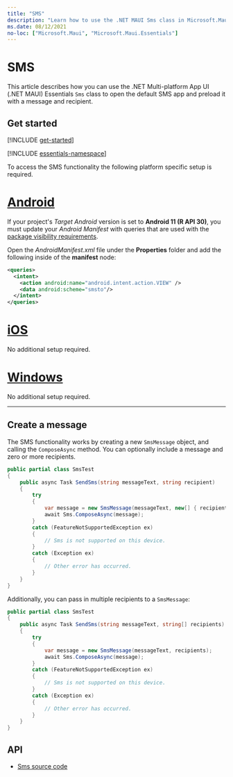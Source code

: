 ```yaml
---
title: "SMS"
description: "Learn how to use the .NET MAUI Sms class in Microsoft.Maui.Essentials to open the default SMS application. The text message can be preloaded with a message and recipient."
ms.date: 08/12/2021
no-loc: ["Microsoft.Maui", "Microsoft.Maui.Essentials"]
---
```


# SMS

This article describes how you can use the .NET Multi-platform App UI (.NET MAUI) Essentials `Sms` class to open the default SMS app and preload it with a message and recipient.

## Get started

[!INCLUDE [get-started](includes/get-started.md)]

[!INCLUDE [essentials-namespace](includes/essentials-namespace.md)]

To access the SMS functionality the following platform specific setup is required.

<!-- markdownlint-disable MD025 -->
# [Android](#tab/android)

If your project's _Target Android_ version is set to **Android 11 (R API 30)**, you must update your _Android Manifest_ with queries that are used with the [package visibility requirements](https://developer.android.com/preview/privacy/package-visibility).

Open the _AndroidManifest.xml_ file under the **Properties** folder and add the following inside of the **manifest** node:

```xml
<queries>
  <intent>
    <action android:name="android.intent.action.VIEW" />
    <data android:scheme="smsto"/>
  </intent>
</queries>
```

# [iOS](#tab/ios)

No additional setup required.

# [Windows](#tab/windows)

No additional setup required.

-----
<!-- markdownlint-enable MD025 -->

## Create a message

The SMS functionality works by creating a new `SmsMessage` object, and calling the `ComposeAsync` method. You can optionally include a message and zero or more recipients.

```csharp
public partial class SmsTest
{
    public async Task SendSms(string messageText, string recipient)
    {
        try
        {
            var message = new SmsMessage(messageText, new[] { recipient });
            await Sms.ComposeAsync(message);
        }
        catch (FeatureNotSupportedException ex)
        {
            // Sms is not supported on this device.
        }
        catch (Exception ex)
        {
            // Other error has occurred.
        }
    }
}
```

Additionally, you can pass in multiple recipients to a `SmsMessage`:

```csharp
public partial class SmsTest
{
    public async Task SendSms(string messageText, string[] recipients)
    {
        try
        {
            var message = new SmsMessage(messageText, recipients);
            await Sms.ComposeAsync(message);
        }
        catch (FeatureNotSupportedException ex)
        {
            // Sms is not supported on this device.
        }
        catch (Exception ex)
        {
            // Other error has occurred.
        }
    }
}
```

## API

- [Sms source code](https://github.com/dotnet/maui/tree/main/src/Essentials/src/Sms)
<!-- - [Sms API documentation](xref:Microsoft.Maui.Essentials.Sms)-->
